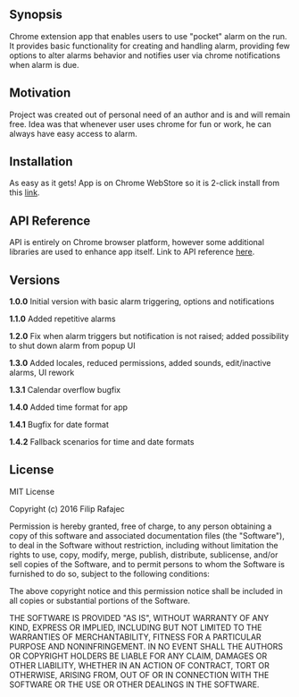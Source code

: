 ## Synopsis

Chrome extension app that enables users to use "pocket" alarm on the run. It provides basic functionality for creating and handling alarm, providing few options to alter alarms behavior and notifies user via chrome notifications when alarm is due.

## Motivation

Project was created out of personal need of an author and is and will remain free. Idea was that whenever user uses chrome for fun or work, he can always have easy access to alarm.

## Installation

As easy as it gets! App is on Chrome WebStore so it is 2-click install from this [link](https://chrome.google.com/webstore/detail/alarm-me/knahjdfbilnkfipggnnhojmjpjcgjkmg "Alarm Me!").

## API Reference

API is entirely on Chrome browser platform, however some additional libraries are used to enhance app itself. Link to API reference [here](https://developer.chrome.com/extensions "Chrome extensions").

## Versions

**1.0.0** Initial version with basic alarm triggering, options and notifications

**1.1.0** Added repetitive alarms

**1.2.0** Fix when alarm triggers but notification is not raised; added possibility to shut down alarm from popup UI

**1.3.0** Added locales, reduced permissions, added sounds, edit/inactive alarms, UI rework

**1.3.1** Calendar overflow bugfix

**1.4.0** Added time format for app

**1.4.1** Bugfix for date format

**1.4.2** Fallback scenarios for time and date formats

## License

MIT License

Copyright (c) 2016 Filip Rafajec

Permission is hereby granted, free of charge, to any person obtaining a copy
of this software and associated documentation files (the "Software"), to deal
in the Software without restriction, including without limitation the rights
to use, copy, modify, merge, publish, distribute, sublicense, and/or sell
copies of the Software, and to permit persons to whom the Software is
furnished to do so, subject to the following conditions:

The above copyright notice and this permission notice shall be included in all
copies or substantial portions of the Software.

THE SOFTWARE IS PROVIDED "AS IS", WITHOUT WARRANTY OF ANY KIND, EXPRESS OR
IMPLIED, INCLUDING BUT NOT LIMITED TO THE WARRANTIES OF MERCHANTABILITY,
FITNESS FOR A PARTICULAR PURPOSE AND NONINFRINGEMENT. IN NO EVENT SHALL THE
AUTHORS OR COPYRIGHT HOLDERS BE LIABLE FOR ANY CLAIM, DAMAGES OR OTHER
LIABILITY, WHETHER IN AN ACTION OF CONTRACT, TORT OR OTHERWISE, ARISING FROM,
OUT OF OR IN CONNECTION WITH THE SOFTWARE OR THE USE OR OTHER DEALINGS IN THE
SOFTWARE.
